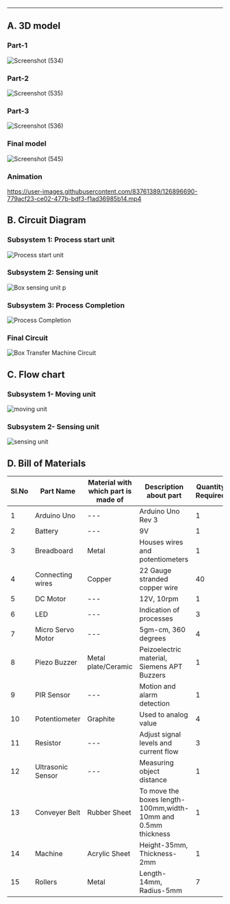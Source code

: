 
***
## A. 3D model

### Part-1
![Screenshot (534)](https://user-images.githubusercontent.com/83761389/126894610-84302749-7175-4fd6-946f-4cfe88ee1daf.png)

### Part-2
![Screenshot (535)](https://user-images.githubusercontent.com/83761389/126894647-394994d1-768e-4875-9ff4-98b22e1f245c.png)

### Part-3
![Screenshot (536)](https://user-images.githubusercontent.com/83761389/126894667-b674283e-adba-4985-ad64-0203ea361289.png)

### Final model
![Screenshot (545)](https://user-images.githubusercontent.com/83761389/126900137-ce9ad4f9-a63b-4e31-9b26-4d9518c1efc9.png)

### Animation


https://user-images.githubusercontent.com/83761389/126896690-779acf23-ce02-477b-bdf3-f1ad36985b14.mp4

## B. Circuit Diagram

### Subsystem 1: Process start unit

![Process start unit](https://user-images.githubusercontent.com/83761389/126751444-062ded81-1cdf-4ca4-8555-edf136fffb69.png)

### Subsystem 2: Sensing unit

![Box sensing unit p](https://user-images.githubusercontent.com/83761389/126750515-f70dd324-c969-4d60-8380-d4ed1abea20d.png)

### Subsystem 3: Process Completion

![Process Completion ](https://user-images.githubusercontent.com/83761389/126751869-a00d7580-2a38-4b55-8ac9-c1657fa8bb18.png)

### Final Circuit

![Box Transfer Machine Circuit](https://user-images.githubusercontent.com/83761389/126751986-2e610a31-811c-4864-8e48-73c9c5fae75d.png)



## C. Flow chart
### Subsystem 1- Moving unit

![moving unit](https://user-images.githubusercontent.com/83761389/126897998-50c4f442-baa6-40ba-8097-a953d017f293.jpeg)
### Subsystem 2- Sensing unit

![sensing unit](https://user-images.githubusercontent.com/83761389/126898135-3f022020-dd6d-4979-bf0d-a2efd0a59607.jpeg)

## D. Bill of Materials
|Sl.No|Part Name|Material with which part is made of|Description about part|Quantity Required|
|-----|---------|-----------------------------------|----------------------|-----------------|
|1|Arduino Uno|---|Arduino Uno Rev 3|1|
|2|Battery|---|9V|1|
|3|Breadboard|Metal|Houses wires and potentiometers|1|
|4|Connecting wires|Copper|22 Gauge stranded copper wire|40|
|5|DC Motor|---|12V, 10rpm|1|
|6|LED|---|Indication of processes|3|
|7|Micro Servo Motor|---|5gm-cm, 360 degrees|4|
|8|Piezo Buzzer|Metal plate/Ceramic|Peizoelectric material, Siemens APT Buzzers|1|
|9|PIR Sensor|---|Motion and alarm detection|1|
|10|Potentiometer|Graphite|Used to analog value|4|
|11|Resistor|---|Adjust signal levels and current flow|3|
|12|Ultrasonic Sensor|---|Measuring object distance|1|
|13|Conveyer Belt|Rubber Sheet|To move the boxes length-100mm,width-10mm and 0.5mm thickness|1|
|14|Machine|Acrylic Sheet|Height-35mm, Thickness-2mm|1|
|15|Rollers|Metal|Length-14mm, Radius-5mm|7|
    